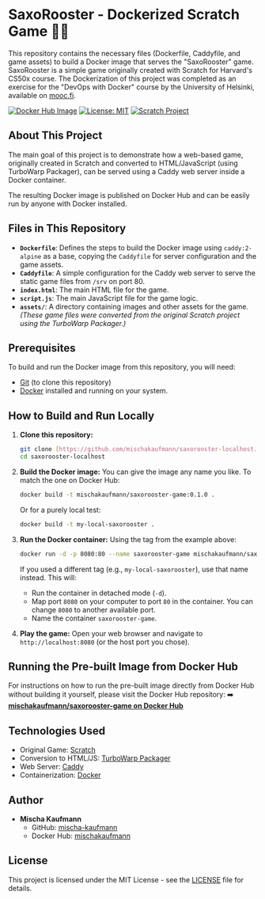 # SaxoRooster - Dockerized Scratch Game 🎷🐔

This repository contains the necessary files (Dockerfile, Caddyfile, and game assets) to build a Docker image that serves the "SaxoRooster" game. SaxoRooster is a simple game originally created with Scratch for Harvard's CS50x course. The Dockerization of this project was completed as an exercise for the "DevOps with Docker" course by the University of Helsinki, available on [mooc.fi](https://www.mooc.fi/en/).

[![Docker Hub Image](https://img.shields.io/badge/Docker%20Hub-mischakaufmann%2Fsaxorooster--game-blue?logo=docker)](https://hub.docker.com/r/mischakaufmann/saxorooster-game)
[![License: MIT](https://img.shields.io/badge/License-MIT-yellow.svg)](https://opensource.org/licenses/MIT)
[![Scratch Project](https://img.shields.io/badge/Scratch-View%20Project-orange.svg)](https://scratch.mit.edu/projects/1070411335/)

## About This Project

The main goal of this project is to demonstrate how a web-based game, originally created in Scratch and converted to HTML/JavaScript (using TurboWarp Packager), can be served using a Caddy web server inside a Docker container.

The resulting Docker image is published on Docker Hub and can be easily run by anyone with Docker installed.

## Files in This Repository

- **`Dockerfile`**: Defines the steps to build the Docker image using `caddy:2-alpine` as a base, copying the `Caddyfile` for server configuration and the game assets.
- **`Caddyfile`**: A simple configuration for the Caddy web server to serve the static game files from `/srv` on port 80.
- **`index.html`**: The main HTML file for the game.
- **`script.js`**: The main JavaScript file for the game logic.
- **`assets/`**: A directory containing images and other assets for the game.
    *(These game files were converted from the original Scratch project using the TurboWarp Packager.)*

## Prerequisites

To build and run the Docker image from this repository, you will need:
- [Git](https://git-scm.com/downloads) (to clone this repository)
- [Docker](https://docs.docker.com/get-docker/) installed and running on your system.

## How to Build and Run Locally

1.  **Clone this repository:**
    ```bash
    git clone [https://github.com/mischakaufmann/saxorooster-localhost.git](https://github.com/mischakaufmann/saxorooster-localhost.git)
    cd saxorooster-localhost
    ```

2.  **Build the Docker image:**
    You can give the image any name you like. To match the one on Docker Hub:
    ```bash
    docker build -t mischakaufmann/saxorooster-game:0.1.0 .
    ```
    Or for a purely local test:
    ```bash
    docker build -t my-local-saxorooster .
    ```

3.  **Run the Docker container:**
    Using the tag from the example above:
    ```bash
    docker run -d -p 8080:80 --name saxorooster-game mischakaufmann/saxorooster-game:0.1.0
    ```
    If you used a different tag (e.g., `my-local-saxorooster`), use that name instead.
    This will:
    - Run the container in detached mode (`-d`).
    - Map port `8080` on your computer to port `80` in the container. You can change `8080` to another available port.
    - Name the container `saxorooster-game`.

4.  **Play the game:**
    Open your web browser and navigate to `http://localhost:8080` (or the host port you chose).

## Running the Pre-built Image from Docker Hub

For instructions on how to run the pre-built image directly from Docker Hub without building it yourself, please visit the Docker Hub repository:
➡️ **[mischakaufmann/saxorooster-game on Docker Hub](https://hub.docker.com/r/mischakaufmann/saxorooster-game)**

## Technologies Used

- Original Game: [Scratch](https://scratch.mit.edu/projects/1070411335)
- Conversion to HTML/JS: [TurboWarp Packager](https://turbowarp.org/packager/)
- Web Server: [Caddy](https://caddyserver.com/)
- Containerization: [Docker](https://www.docker.com/)

## Author

* **Mischa Kaufmann**
    * GitHub: [mischa-kaufmann](https://github.com/mischa-kaufmann)
    * Docker Hub: [mischakaufmann](https://hub.docker.com/u/mischakaufmann)

## License

This project is licensed under the MIT License - see the [LICENSE](LICENSE) file for details.
